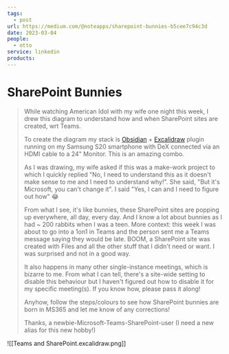 ```yaml
---
tags:
  - post
url: https://medium.com/@noteapps/sharepoint-bunnies-b5cee7c94c3d
date: 2023-03-04
people:
  - otto
service: linkedin
products:
---
```


# SharePoint Bunnies

> While watching American Idol with my wife one night this week, I drew this diagram to understand how and when SharePoint sites are created, wrt Teams. 
> 
> To create the diagram my stack is [Obsidian](https://www.linkedin.com/company/obsidianmd/) + [Excalidraw](https://www.linkedin.com/company/excalidraw/) plugin running on my Samsung S20 smartphone with DeX connected via an HDMI cable to a 24" Monitor. This is an amazing combo. 
> 
> As I was drawing, my wife asked if this was a make-work project to which I quickly replied "No, I need to understand this as it doesn't make sense to me and I need to understand why!". She said, "But it's Microsoft, you can't change it". I said "Yes, I can and I need to figure out how" 😂 
> 
> From what I see, it's like bunnies, these SharePoint sites are popping up everywhere, all day, every day. And I know a lot about bunnies as I had ~ 200 rabbits when I was a teen. More context: this week I was about to go into a 1on1 in Teams and the person sent me a Teams message saying they would be late. BOOM, a SharePoint site was created with Files and all the other stuff that I didn't need or want. I was surprised and not in a good way. 
> 
> It also happens in many other single-instance meetings, which is bizarre to me. From what I can tell, there's a site-wide setting to disable this behaviour but I haven't figured out how to disable it for my specific meeting(s). If you know how, please pass it along! 
> 
> Anyhow, follow the steps/colours to see how SharePoint bunnies are born in MS365 and let me know of any corrections! 
> 
> Thanks, a newbie-Microsoft-Teams-SharePoint-user (I need a new alias for this new hobby!)

![[Teams and SharePoint.excalidraw.png]]